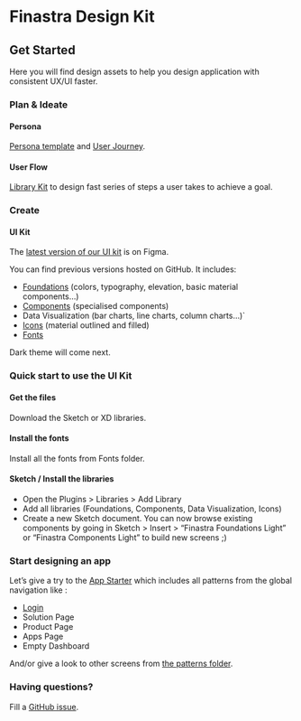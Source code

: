 # Finastra Design Kit
## Get Started

Here you will find design assets to help you design application with consistent UX/UI faster.

### Plan & Ideate
#### Persona
[Persona template](ideate/persona/) and [User Journey](ideate/user-journey/).

#### User Flow
[Library Kit](ideate/user-flow/) to design fast series of steps a user takes to achieve a goal.

### Create
#### UI Kit
The [latest version of our UI kit](https://www.figma.com/community/file/982657631921263317) is on Figma.

You can find previous versions hosted on GitHub.
It includes:
- [Foundations](design/foundations/) (colors, typography, elevation, basic material components…)
- [Components](design/components) (specialised components)
- Data Visualization (bar charts, line charts, column charts…)`
- [Icons](design/foundations/icons) (material outlined and filled)
- [Fonts](design/foundations/fonts)

Dark theme will come next.


### Quick start to use the UI Kit
#### Get the files
Download the Sketch or XD libraries.

#### Install the fonts
Install all the fonts from Fonts folder.

#### Sketch / Install the libraries
- Open the Plugins > Libraries > Add Library
- Add all libraries (Foundations, Components, Data Visualization, Icons)
- Create a new Sketch document. You can now browse existing components by going in Sketch > Insert > “Finastra Foundations Light” or “Finastra Components Light” to build new screens ;)


### Start designing an app 
Let’s give a try to the [App Starter](/design/apps/app-starter/) which includes all patterns from the global navigation like :
- [Login](design/patterns/login/)
- Solution Page
- Product Page
- Apps Page
- Empty Dashboard

And/or give a look to other screens from [the patterns folder](design/patterns/).


### Having questions?
Fill a [GitHub issue](https://github.com/Finastra/finastra-design-kit/issues/new).

